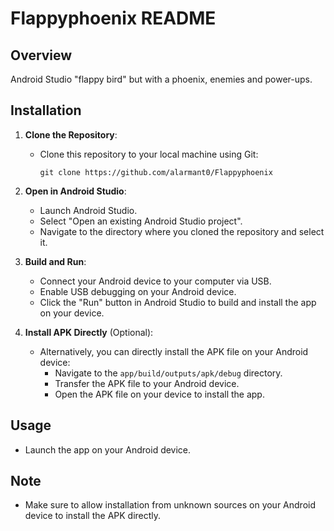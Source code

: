 # Flappyphoenix README

## Overview
Android Studio "flappy bird" but with a phoenix, enemies and power-ups.

## Installation
1. **Clone the Repository**: 
    - Clone this repository to your local machine using Git:
      ```
      git clone https://github.com/alarmant0/Flappyphoenix
      ```

2. **Open in Android Studio**:
    - Launch Android Studio.
    - Select "Open an existing Android Studio project".
    - Navigate to the directory where you cloned the repository and select it.

3. **Build and Run**:
    - Connect your Android device to your computer via USB.
    - Enable USB debugging on your Android device.
    - Click the "Run" button in Android Studio to build and install the app on your device.

4. **Install APK Directly** (Optional):
    - Alternatively, you can directly install the APK file on your Android device:
      - Navigate to the `app/build/outputs/apk/debug` directory.
      - Transfer the APK file to your Android device.
      - Open the APK file on your device to install the app.

## Usage
- Launch the app on your Android device.

## Note
- Make sure to allow installation from unknown sources on your Android device to install the APK directly.
